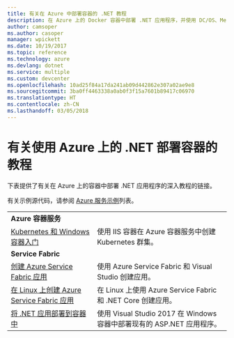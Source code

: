 ```yaml
---
title: 有关在 Azure 中部署容器的 .NET 教程
description: 在 Azure 上的 Docker 容器中部署 .NET 应用程序，并使用 DC/OS、Mesos 或 Kubernetes 对其进行缩放。
author: camsoper
ms.author: casoper
manager: wpickett
ms.date: 10/19/2017
ms.topic: reference
ms.technology: azure
ms.devlang: dotnet
ms.service: multiple
ms.custom: devcenter
ms.openlocfilehash: 10ad25f84a17da241ab09d442862e307a02ae9e8
ms.sourcegitcommit: 3ba0ff4463338a0ab0f3f15a7601b89417c06970
ms.translationtype: HT
ms.contentlocale: zh-CN
ms.lasthandoff: 03/05/2018
---
```

# <a name="container-deployment-tutorials-with-net-on-azure"></a>有关使用 Azure 上的 .NET 部署容器的教程

下表提供了有关在 Azure 上的容器中部署 .NET 应用程序的深入教程的链接。

有关示例源代码，请参阅 [Azure 服务示例](https://azure.microsoft.com/resources/samples/?platform=dotnet)列表。

| | |
|---|---|
| **Azure 容器服务** ||
| [Kubernetes 和 Windows 容器入门][1] | 使用 IIS 容器在 Azure 容器服务中创建 Kubernetes 群集。
|**Service Fabric**| |
| [创建 Azure Service Fabric 应用][2] | 使用 Azure Service Fabric 和 Visual Studio 创建应用。 | 
| [在 Linux 上创建 Azure Service Fabric 应用][3] | 在 Linux 上使用 Azure Service Fabric 和 .NET Core 创建应用。 | 
| [将 .NET 应用部署到容器中][4] | 使用 Visual Studio 2017 在 Windows 容器中部署现有的 ASP.NET 应用程序。  |

[1]: /azure/container-service/container-service-kubernetes-windows-walkthrough
[2]: /azure/service-fabric/service-fabric-create-your-first-application-in-visual-studio
[3]: /azure/service-fabric/service-fabric-get-started-containers
[4]: /azure/service-fabric/service-fabric-host-app-in-a-container

